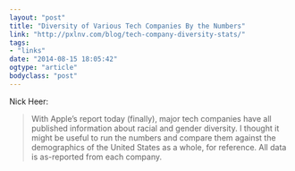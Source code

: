 ```yaml
---
layout: "post"
title: "Diversity of Various Tech Companies By the Numbers"
link: "http://pxlnv.com/blog/tech-company-diversity-stats/"
tags: 
- "links"
date: "2014-08-15 18:05:42"
ogtype: "article"
bodyclass: "post"
---
```


Nick Heer:

> With Apple’s report today (finally), major tech companies have all published information about racial and gender diversity. I thought it might be useful to run the numbers and compare them against the demographics of the United States as a whole, for reference. All data is as-reported from each company.